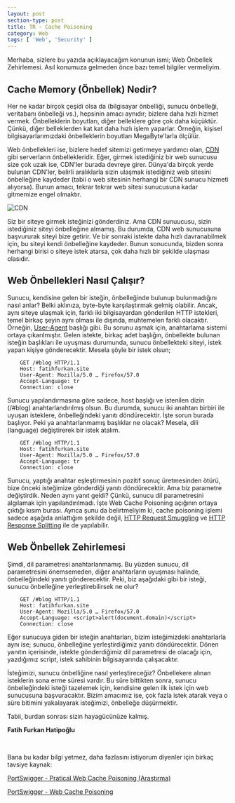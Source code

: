 ```yaml
---
layout: post
section-type: post
title: TR - Cache Poisoning
category: Web
tags: [ 'Web', 'Security' ]
---
```


Merhaba, sizlere bu yazıda açıklayacağım konunun ismi; Web Önbellek Zehirlemesi. Asıl konumuza gelmeden önce bazı temel bilgiler vermeliyim.

## Cache Memory (Önbellek) Nedir?

Her ne kadar birçok çeşidi olsa da (bilgisayar önbelliği, sunucu önbelleği, veritabanı önbelleği vs.), hepsinin amacı aynıdır; bizlere daha hızlı hizmet vermek. Önbelleklerin boyutları, diğer belleklere göre çok daha küçüktür. Çünkü, diğer belleklerden kat kat daha hızlı işlem yaparlar. Örneğin, kişisel bilgisayarlarımızdaki önbelleklerin boyutları MegaByte'larla ölçülür.

Web önbellekleri ise, bizlere hedef sitemizi getirmeye yardımcı olan, [CDN](https://www.cloudflare.com/learning/cdn/what-is-a-cdn/) gibi serverların önbellekleridir. Eğer, girmek istediğiniz bir web sunucusu size çok uzak ise, CDN'ler burada devreye girer. Dünya'da birçok yerde bulunan CDN'ler, belirli aralıklarla sizin ulaşmak istediğiniz web sitesini önbelleğine kaydeder (tabii o web sitesinin herhangi bir CDN sunucu hizmeti alıyorsa). Bunun amacı, tekrar tekrar web sitesi sunucusuna kadar gitmemize engel olmaktır.

![CDN](https://www.cloudflare.com/img/learning/cdn/what-is-a-cdn/what-is-a-cdn.png)

Siz bir siteye girmek isteğinizi gönderdiniz. Ama CDN sunuucusu, sizin istediğiniz siteyi önbelleğine almamış. Bu durumda, CDN web sunucusuna başvururak siteyi bize getirir. Ve bir sonraki istekte daha hızlı davranabilmek için, bu siteyi kendi önbelleğine kaydeder. Bunun sonucunda, bizden sonra herhangi birisi o siteye istek atarsa, çok daha hızlı bir şekilde ulaşması olasıdır.

## Web Önbellekleri Nasıl Çalışır?

Sunucu, kendisine gelen bir isteğin, önbelleğinde bulunup bulunmadığını nasıl anlar? Belki aklınıza, byte-byte karşılaştırmak gelmiş olabilir. Ancak, aynı siteye ulaşmak için, farklı iki bilgisayardan gönderilen HTTP istekleri, temel birkaç şeyin aynı olması ile dışında, muhtemelen farklı olacaktır. Örneğin, [User-Agent](https://www.howtogeek.com/114937/htg-explains-whats-a-browser-user-agent/) başlığı gibi. Bu sorunu aşmak için, anahtarlama sistemi ortaya çıkarılmıştır. Gelen istekte, birkaç adet başlığın, önbellekte bulunan isteğin başlıkları ile uyuşması durumunda, sunucu önbellekteki siteyi, istek yapan kişiye gönderecektir. Mesela şöyle bir istek olsun;


        GET /#blog HTTP/1.1
        Host: fatihfurkan.site
        User-Agent: Mozilla/5.0 … Firefox/57.0
        Accept-Language: tr
        Connection: close

Sunucu yapılandırmasına göre sadece, host başlığı ve istenilen dizin (/#blog) anahtarlandırılmış olsun. Bu durumda, sunucu iki anahtarı birbiri ile uyuşan isteklere, önbelleğindeki yanıtı döndürecektir. İşte sorun burada başlıyor. Peki ya anahtarlanmamış başlıklar ne olacak? Mesela, dili (language) değiştirerek bir istek atalım.

        GET /#blog HTTP/1.1
        Host: fatihfurkan.site
        User-Agent: Mozilla/5.0 … Firefox/57.0
        Accept-Language: tr
        Connection: close

Sunucu, yaptığı anahtar eşleştirmesinin pozitif sonuç üretmesinden ötürü, bize önceki isteğimize gönderdiği yanıtı döndürecektir. Ama biz parametre değiştirdik. Neden aynı yanıt geldi? Çünkü, sunucu dil parametresini algılamak için yapılandırılmadı. İşte Web Cache Poisoning açığının ortaya çıktığı kısım burası. Ayrıca şunu da belirtmeliyim ki, cache poisoning işlemi sadece aşağıda anlattığım şekilde değil, [HTTP Request Smuggling](https://fatihfurkan.site/2020/HTTP-Request-Smuggling/) ve [HTTP Response Splitting](https://fatihfurkan.site/2020/HTTP-Response-Splitting/) ile de yapılabilir.

## Web Önbellek Zehirlemesi

Şimdi, dil parametresi anahtarlanmamış. Bu yüzden sunucu, dil parametresini önemsemeden, diğer anahtarların uyuşması halinde, önbelleğindeki yanıtı gönderecektir. Peki, biz aşağıdaki gibi bir isteği, sunucu önbelleğine yerleştirebilirsek ne olur?

        GET /#blog HTTP/1.1
        Host: fatihfurkan.site
        User-Agent: Mozilla/5.0 … Firefox/57.0
        Accept-Language: <script>alert(document.domain)</script>
        Connection: close

Eğer sunucuya giden bir isteğin anahtarları, bizim isteğimizdeki anahtarlarla aynı ise; sunucu, önbelleğine yerleştirdiğimiz yanıtı döndürecektir. Dönen yanıtın içerisinde, istekte gönderdiğimiz dil parametresi de olacağı için, yazdığımız script, istek sahibinin bilgisayarında çalışacaktır.

İsteğimizi, sunucu önbelliğine nasıl yerleştireceğiz? Önbellekere alınan isteklerin sona erme süresi vardır. Bu süre bittikten sonra, sunucu önbelleğindeki isteği tazelemek için, kendisine gelen ilk istek için web sunucusuna başvuracaktır. Bizim amacımız ise, çok fazla istek atarak veya o süre bitimini yakalayarak isteğimizi, önbelleğe düşürmektir.

Tabii, burdan sonrası sizin hayagücünüze kalmış.

**Fatih Furkan Hatipoğlu**

&nbsp;

Bana bu kadar bilgi yetmez, daha fazlasını istiyorum diyenler için birkaç tavsiye kaynak:

[ PortSwigger - Pratical Web Cache Poisoning (Araştırma)](https://portswigger.net/research/practical-web-cache-poisoning)

[ PortSwigger - Web Cache Poisoning ](https://portswigger.net/web-security/web-cache-poisoning)
